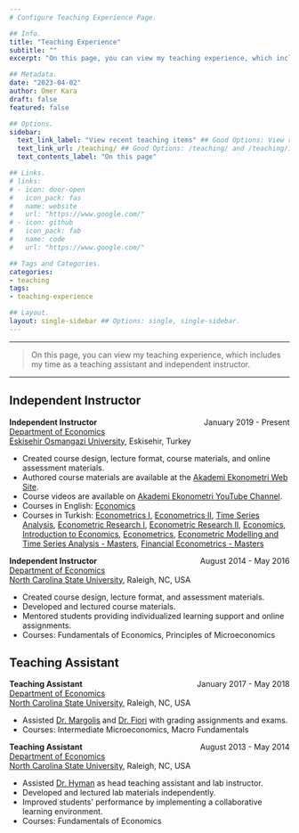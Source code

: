 ```yaml
---
# Configure Teaching Experience Page.

## Info.
title: "Teaching Experience"
subtitle: ""
excerpt: "On this page, you can view my teaching experience, which includes my time as a teaching assistant and independent instructor." ## Shown on the Teaching Main Page, but does not shown on the Teaching Page.

## Metadata.
date: "2023-04-02"
author: Omer Kara
draft: false
featured: false

## Options.
sidebar:
  text_link_label: "View recent teaching items" ## Good Options: View recent teaching items and Subscribe via RSS.
  text_link_url: /teaching/ ## Good Options: /teaching/ and /teaching/index.xml.
  text_contents_label: "On this page"

## Links.
# links:
# - icon: door-open
#   icon_pack: fas
#   name: website
#   url: "https://www.google.com/"
# - icon: github
#   icon_pack: fab
#   name: code
#   url: "https://www.google.com/"

## Tags and Categories.
categories:
- teaching
tags:
- teaching-experience

## Layout.
layout: single-sidebar ## Options: single, single-sidebar.
---
```




---

> On this page, you can view my teaching experience, which includes my time as a teaching assistant and independent instructor.

---

## Independent Instructor
<div style="overflow: hidden; margin-bottom: -14px;">
  <span style="float: left; text-align: left;"><b>Independent Instructor</b></span>
  <span style="float: right; text-align: right;">January 2019 - Present</span>
</div>

[Department of Economics](https://iktisat.ogu.edu.tr/en/)  
[Eskisehir Osmangazi University](https://www.ogu.edu.tr/en), Eskisehir, Turkey
- Created course design, lecture format, course materials, and online assessment materials.
- Authored course materials are available at the [Akademi Ekonometri Web Site](https://akademiekonometri.netlify.app/courses/).
- Course videos are available on [Akademi Ekonometri YouTube Channel](https://www.youtube.com/c/AkademiEkonometri).
- Courses in English: [Economics](https://akademiekonometri.netlify.app/courses/economics/)
- Courses in Turkish: [Econometrics I](https://akademiekonometri.netlify.app/courses/ekonometri-i/), [Econometrics II](https://akademiekonometri.netlify.app/courses/ekonometri-ii/), [Time Series Analysis](https://akademiekonometri.netlify.app/courses/zaman-serileri-analizi/), [Econometric Research I](https://akademiekonometri.netlify.app/courses/ekonometri-ars-i-ii/), [Econometric Research II](https://akademiekonometri.netlify.app/courses/ekonometri-ars-i-ii/), [Economics](https://akademiekonometri.netlify.app/courses/ekonomi/), [Introduction to Economics](https://akademiekonometri.netlify.app/courses/ekonomi-i/), [Econometrics](https://akademiekonometri.netlify.app/courses/ekonometri/), [Econometric Modelling and Time Series Analysis - Masters](https://akademiekonometri.netlify.app/courses/ekonometrik-modelleme/), [Financial Econometrics - Masters](https://akademiekonometri.netlify.app/courses/finansal-ekonometri/)

<div style="overflow: hidden; margin-bottom: -14px;">
  <span style="float: left; text-align: left;"><b>Independent Instructor</b></span>
  <span style="float: right; text-align: right;">August 2014 - May 2016</span>
</div>

[Department of Economics](https://poole.ncsu.edu/economics/)  
[North Carolina State University](https://www.ncsu.edu/), Raleigh, NC, USA
- Created course design, lecture format, and assessment materials.
- Developed and lectured course materials.
- Mentored students providing individualized learning support and online assignments.
- Courses: Fundamentals of Economics, Principles of Microeconomics

## Teaching Assistant
<div style="overflow: hidden; margin-bottom: -14px;">
  <span style="float: left; text-align: left;"><b>Teaching Assistant</b></span>
  <span style="float: right; text-align: right;">January 2017 - May 2018</span>
</div>

[Department of Economics](https://poole.ncsu.edu/economics/)  
[North Carolina State University](https://www.ncsu.edu/), Raleigh, NC, USA
- Assisted [Dr. Margolis](https://experts.ncsu.edu/experts/stephen-margolis) and [Dr. Fiori](https://poole.ncsu.edu/people/gfiori/) with grading assignments and exams.
- Courses: Intermediate Microeconomics, Macro Fundamentals

<div style="overflow: hidden; margin-bottom: -14px;">
  <span style="float: left; text-align: left;"><b>Teaching Assistant</b></span>
  <span style="float: right; text-align: right;">August 2013 - May 2014</span>
</div>

[Department of Economics](https://poole.ncsu.edu/economics/)  
[North Carolina State University](https://www.ncsu.edu/), Raleigh, NC, USA
- Assisted [Dr. Hyman](https://poole.ncsu.edu/people/dnhyman/) as head teaching assistant and lab instructor.
- Developed and lectured lab materials independently.
- Improved students' performance by implementing a collaborative learning environment.
- Courses: Fundamentals of Economics

